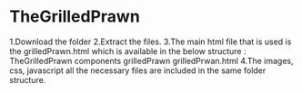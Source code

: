 # TheGrilledPrawn
1.Download the folder
2.Extract the files.
3.The main html file that is used is the grilledPrawn.html which is available in the below structure :
    TheGrilledPrawn
		    components
			    grilledPrawn
				    grilledPrwan.html
4.The images, css, javascript all the necessary files are included in the same folder structure.
